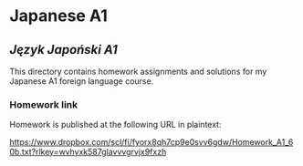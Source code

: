 # Japanese A1

## *Język Japoński A1*

This directory contains homework assignments and solutions for my Japanese A1 foreign language course.

### Homework link

Homework is published at the following URL in plaintext:

<https://www.dropbox.com/scl/fi/fyorx8qh7cp9e0svv6gdw/Homework_A1_60b.txt?rlkey=wvhyxk587glavvvgrvjx9fxzh>
